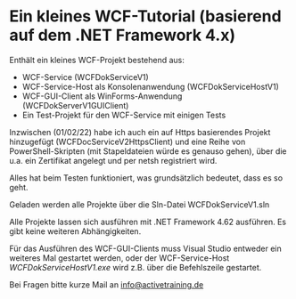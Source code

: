 # Ein kleines WCF-Tutorial (basierend auf dem .NET Framework 4.x)
Enthält ein kleines WCF-Projekt bestehend aus:

- WCF-Service (WCFDokServiceV1)
- WCF-Service-Host als Konsolenanwendung (WCFDokServiceHostV1)
- WCF-GUI-Client als WinForms-Anwendung (WCFDokServerV1GUIClient)
- Ein Test-Projekt für den WCF-Service mit einigen Tests

Inzwischen (01/02/22) habe ich auch ein auf Https basierendes Projekt hinzugefügt (WCFDocServiceV2HttpsClient) und eine Reihe von PowerShell-Skripten (mit Stapeldateien würde es genauso gehen), über die u.a. ein Zertifikat angelegt und per netsh registriert wird.

Alles hat beim Testen funktioniert, was grundsätzlich bedeutet, dass es so geht.

Geladen werden alle Projekte über die Sln-Datei WCFDokServiceV1.sln

Alle Projekte lassen sich ausführen mit .NET Framework 4.62 ausführen. Es gibt keine weiteren Abhängigkeiten.

Für das Ausführen des WCF-GUI-Clients muss Visual Studio entweder ein weiteres Mal gestartet werden, oder der WCF-Service-Host *WCFDokServiceHostV1.exe* wird z.B. über die Befehlszeile gestartet.

Bei Fragen bitte kurze Mail an info@activetraining.de

